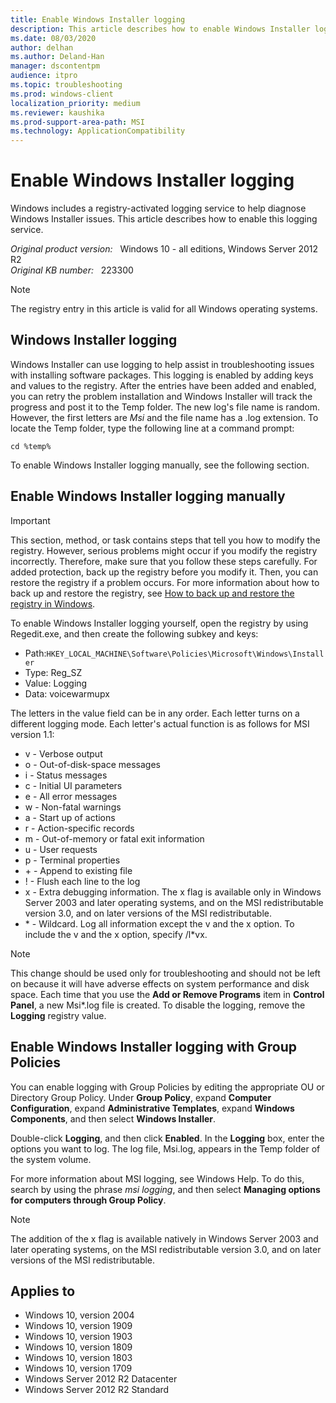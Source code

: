 ```yaml
---
title: Enable Windows Installer logging
description: This article describes how to enable Windows Installer logging.
ms.date: 08/03/2020
author: delhan
ms.author: Deland-Han
manager: dscontentpm
audience: itpro
ms.topic: troubleshooting
ms.prod: windows-client
localization_priority: medium
ms.reviewer: kaushika
ms.prod-support-area-path: MSI
ms.technology: ApplicationCompatibility
---
```

# Enable Windows Installer logging

Windows includes a registry-activated logging service to help diagnose Windows Installer issues. This article describes how to enable this logging service.

_Original product version:_ &nbsp; Windows 10 - all editions, Windows Server 2012 R2  
_Original KB number:_ &nbsp; 223300

> [!NOTE]
> The registry entry in this article is valid for all Windows operating systems.

## Windows Installer logging

Windows Installer can use logging to help assist in troubleshooting issues with installing software packages. This logging is enabled by adding keys and values to the registry. After the entries have been added and enabled, you can retry the problem installation and Windows Installer will track the progress and post it to the Temp folder. The new log's file name is random. However, the first letters are *Msi* and the file name has a .log extension. To locate the Temp folder, type the following line at a command prompt:  

```console
cd %temp%
```

To enable Windows Installer logging manually, see the following section.

## Enable Windows Installer logging manually

> [!IMPORTANT]
> This section, method, or task contains steps that tell you how to modify the registry. However, serious problems might occur if you modify the registry incorrectly. Therefore, make sure that you follow these steps carefully. For added protection, back up the registry before you modify it. Then, you can restore the registry if a problem occurs. For more information about how to back up and restore the registry, see [How to back up and restore the registry in Windows](https://support.microsoft.com/help/322756).

To enable Windows Installer logging yourself, open the registry by using Regedit.exe, and then create the following subkey and keys:

- Path:`HKEY_LOCAL_MACHINE\Software\Policies\Microsoft\Windows\Installer`
- Type: Reg_SZ
- Value: Logging
- Data: voicewarmupx

The letters in the value field can be in any order. Each letter turns on a different logging mode. Each letter's actual function is as follows for MSI version 1.1:

- v - Verbose output
- o - Out-of-disk-space messages
- i - Status messages
- c - Initial UI parameters
- e - All error messages
- w - Non-fatal warnings
- a - Start up of actions
- r - Action-specific records
- m - Out-of-memory or fatal exit information
- u - User requests
- p - Terminal properties
- \+ - Append to existing file
- ! - Flush each line to the log
- x - Extra debugging information. The x flag is available only in Windows Server 2003 and later operating systems, and on the MSI redistributable version 3.0, and on later versions of the MSI redistributable.
- \* - Wildcard. Log all information except the v and the x option. To include the v and the x option, specify /l*vx.

> [!NOTE]
> This change should be used only for troubleshooting and should not be left on because it will have adverse effects on system performance and disk space. Each time that you use the **Add or Remove Programs** item in **Control Panel**, a new Msi*.log file is created. To disable the logging, remove the **Logging** registry value.

## Enable Windows Installer logging with Group Policies

You can enable logging with Group Policies by editing the appropriate OU or Directory Group Policy. Under **Group Policy**, expand **Computer Configuration**, expand **Administrative Templates**, expand **Windows Components**, and then select **Windows Installer**.

Double-click **Logging**, and then click **Enabled**. In the **Logging** box, enter the options you want to log. The log file, Msi.log, appears in the Temp folder of the system volume.

For more information about MSI logging, see Windows Help. To do this, search by using the phrase *msi logging*, and then select **Managing options for computers through Group Policy**.

> [!NOTE]
> The addition of the x flag is available natively in Windows Server 2003 and later operating systems, on the MSI redistributable version 3.0, and on later versions of the MSI redistributable.

## Applies to

- Windows 10, version 2004
- Windows 10, version 1909
- Windows 10, version 1903
- Windows 10, version 1809
- Windows 10, version 1803
- Windows 10, version 1709
- Windows Server 2012 R2 Datacenter
- Windows Server 2012 R2 Standard
